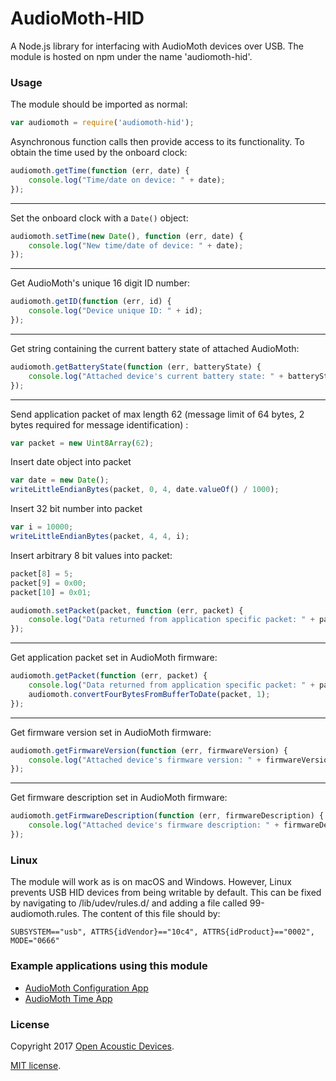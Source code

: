 # AudioMoth-HID #
A Node.js library for interfacing with AudioMoth devices over USB. The module is hosted on npm under the name 'audiomoth-hid'.

### Usage ###

The module should be imported as normal:

```javascript
var audiomoth = require('audiomoth-hid');
```

Asynchronous function calls then provide access to its functionality. To obtain the time used by the onboard clock:

```javascript
audiomoth.getTime(function (err, date) {
	console.log("Time/date on device: " + date);
});
```

---
Set the onboard clock with a `Date()` object:

```javascript
audiomoth.setTime(new Date(), function (err, date) {
	console.log("New time/date of device: " + date);
});
```

---
Get AudioMoth's unique 16 digit ID number:

```javascript
audiomoth.getID(function (err, id) {
	console.log("Device unique ID: " + id);
});
```

---
Get string containing the current battery state of attached AudioMoth:

```javascript
audiomoth.getBatteryState(function (err, batteryState) {
	console.log("Attached device's current battery state: " + batteryState);
});
```

---
Send application packet of max length 62 (message limit of 64 bytes, 2 bytes required for message identification) :

```javascript
var packet = new Uint8Array(62);
```

Insert date object into packet

```javascript
var date = new Date();
writeLittleEndianBytes(packet, 0, 4, date.valueOf() / 1000);
```

Insert 32 bit number into packet

```javascript
var i = 10000;
writeLittleEndianBytes(packet, 4, 4, i);
```

Insert arbitrary 8 bit values into packet:

```javascript
packet[8] = 5;
packet[9] = 0x00;
packet[10] = 0x01;
```

```javascript
audiomoth.setPacket(packet, function (err, packet) {
	console.log("Data returned from application specific packet: " + packet);
});
```

---
Get application packet set in AudioMoth firmware:

```javascript
audiomoth.getPacket(function (err, packet) {
	console.log("Data returned from application specific packet: " + packet);
	audiomoth.convertFourBytesFromBufferToDate(packet, 1);
});
```

---
Get firmware version set in AudioMoth firmware:

```javascript
audiomoth.getFirmwareVersion(function (err, firmwareVersion) {
    console.log("Attached device's firmware version: " + firmwareVersion);
});
```

---

Get firmware description set in AudioMoth firmware:

```javascript
audiomoth.getFirmwareDescription(function (err, firmwareDescription) {
    console.log("Attached device's firmware description: " + firmwareDescription);
});
```

### Linux ###

The module will work as is on macOS and Windows. However, Linux prevents USB HID devices from being writable by default. This can be fixed by navigating to /lib/udev/rules.d/ and adding a file called 99-audiomoth.rules. The content of this file should by:

```
SUBSYSTEM=="usb", ATTRS{idVendor}=="10c4", ATTRS{idProduct}=="0002", MODE="0666"
```

### Example applications using this module ###
* [AudioMoth Configuration App](https://github.com/OpenAcousticDevices/AudioMoth-Configuration-App)
* [AudioMoth Time App](https://github.com/OpenAcousticDevices/AudioMoth-Time-App)

### License ###

Copyright 2017 [Open Acoustic Devices](http://www.openacousticdevices.info/).

[MIT license](http://www.openacousticdevices.info/license).
